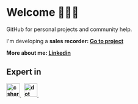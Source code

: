 <h1>
  Welcome 🙋🏻‍♂️
</h1>
<p>
  GitHub for personal projects and community help.
<p>
<p>
  I'm developing a <b>sales recorder<b>: 
  <a href="https://github.com/bittencourtRodrigo/sales-recorder" title="https://github.com/bittencourtRodrigo/sales-recorder">Go to project</a>
  <p>
<p>
  More about me: 
  <a href="https://www.linkedin.com/in/bittencourtrodrigo/" target="_blank" title="https://www.linkedin.com/in/bittencourtrodrigo/">Linkedin</a>
  <p>

<h2>Expert in</h2>
  <div>
  <a href="https://learn.microsoft.com/pt-br/dotnet/csharp/" target="_blank"> 
    <img src="https://cdn.jsdelivr.net/gh/devicons/devicon/icons/csharp/csharp-original.svg" alt="c sharp" title="C#" width="35" height="35"/> 
  </a>
  &#8287;
    <a href="https://learn.microsoft.com/pt-br/dotnet/framework/get-started/" target="_blank"> 
    <img src="https://cdn.jsdelivr.net/gh/devicons/devicon/icons/dot-net/dot-net-plain-wordmark.svg" alt="dot net framework" title=".Net Framework" width="35" height="35"/> 
  </a>
    &#8287;
</div>
